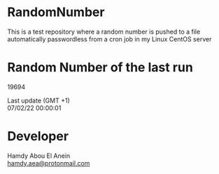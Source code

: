 # RandomNumber    
This is a test repository where a random number is pushed to a file automatically passwordless from a cron job in my Linux CentOS server    
# Random Number of the last run   
19694
      
Last update (GMT +1)    
07/02/22 00:00:01
# Developer    
Hamdy Abou El Anein   
hamdy.aea@protonmail.com
